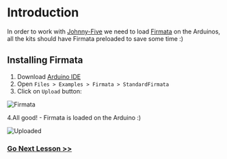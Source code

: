 # Introduction

In order to work with [Johnny-Five](https://github.com/rwaldron/johnny-five) we need to load [Firmata](http://firmata.org/wiki/Main_Page) on the Arduinos, all the kits should have Firmata preloaded to save some time :)


## Installing Firmata

1. Download [Arduino IDE](http://arduino.cc/en/Main/Software#toc2)
2. Open `Files > Examples > Firmata > StandardFirmata`
3. Click on `Upload` button:

![Firmata](http://i.imgur.com/Sdyfore.png)

4.All good! - Firmata is loaded on the Arduino :)

![Uploaded](http://i.imgur.com/uA3QPl5.png)

### [Go Next Lesson >>](../content/led/)